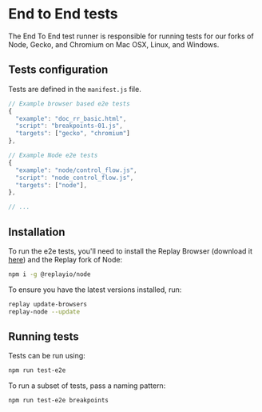 # End to End tests

The End To End test runner is responsible for running tests for our forks of Node, Gecko, and Chromium on Mac OSX, Linux, and Windows.

## Tests configuration

Tests are defined in the `manifest.js` file.

```js
// Example browser based e2e tests
{
  "example": "doc_rr_basic.html",
  "script": "breakpoints-01.js",
  "targets": ["gecko", "chromium"]
},

// Example Node e2e tests
{
  "example": "node/control_flow.js",
  "script": "node_control_flow.js",
  "targets": ["node"],
},

// ...
```

## Installation

To run the e2e tests, you'll need to install the Replay Browser (download it [here](https://static.replay.io/downloads/replay.dmg)) and the Replay fork of Node:

```sh
npm i -g @replayio/node
```

To ensure you have the latest versions installed, run:

```sh
replay update-browsers
replay-node --update
```

## Running tests

Tests can be run using:

```sh
npm run test-e2e
```

To run a subset of tests, pass a naming pattern:

```sh
npm run test-e2e breakpoints
```

